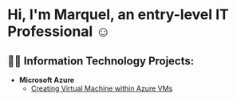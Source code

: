 <h1>Hi, I'm Marquel, an entry-level IT Professional </a>☺</h1>

<h2>👨‍💻 Information Technology Projects:</h2>

- <b>Microsoft Azure</b>
  - [Creating Virtual Machine within Azure VMs](https://github.com/MarquelS/creating-virtual-machine)


